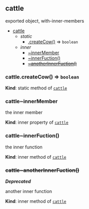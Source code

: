 <a name="module_cattle"></a>
## cattle
exported object, with-inner-members


* [cattle](#module_cattle)
    * _static_
        * [.createCow()](#module_cattle.createCow) ⇒ <code>boolean</code>
    * _inner_
        * [~innerMember](#module_cattle..innerMember)
        * [~innerFuction()](#module_cattle..innerFuction)
        * ~~[~anotherInnerFuction()](#module_cattle..anotherInnerFuction)~~

<a name="module_cattle.createCow"></a>
### cattle.createCow() ⇒ <code>boolean</code>
**Kind**: static method of <code>[cattle](#module_cattle)</code>  
<a name="module_cattle..innerMember"></a>
### cattle~innerMember
the inner member

**Kind**: inner property of <code>[cattle](#module_cattle)</code>  
<a name="module_cattle..innerFuction"></a>
### cattle~innerFuction()
the inner function

**Kind**: inner method of <code>[cattle](#module_cattle)</code>  
<a name="module_cattle..anotherInnerFuction"></a>
### ~~cattle~anotherInnerFuction()~~
***Deprecated***

another inner function

**Kind**: inner method of <code>[cattle](#module_cattle)</code>  

